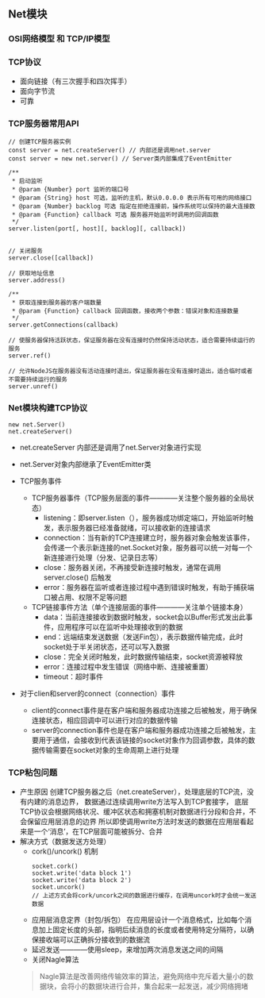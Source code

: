 ## Net模块

### OSI网络模型 和 TCP/IP模型

### TCP协议
- 面向链接（有三次握手和四次挥手）
- 面向字节流
- 可靠


### TCP服务器常用API
```
// 创建TCP服务器实例
const server = net.createServer() // 内部还是调用net.server
const server = new net.server() // Server类内部集成了EventEmitter

/**
 * 启动监听
 * @param {Number} port 监听的端口号
 * @param {String} host 可选，监听的主机，默认0.0.0.0 表示所有可用的网络接口
 * @param {Number} backlog 可选 指定在拒绝连接前，操作系统可以保持的最大连接数
 * @param {Function} callback 可选 服务器开始监听时调用的回调函数
 */
server.listen(port[, host][, backlog][, callback])


// 关闭服务
server.close([callback])

// 获取地址信息
server.address()

/**
 * 获取连接到服务器的客户端数量
 * @param {Function} callback 回调函数，接收两个参数：错误对象和连接数量
 */
server.getConnections(callback)

// 使服务器保持活跃状态，保证服务器在没有连接时仍然保持活动状态，适合需要持续运行的服务
server.ref()

// 允许NodeJS在服务器没有活动连接时退出，保证服务器在没有连接时退出，适合临时或者不需要持续运行的服务
server.unref()
```



### Net模块构建TCP协议
```
new net.Server()
net.createServer()
```
- net.createServer 内部还是调用了net.Server对象进行实现
- net.Server对象内部继承了EventEmitter类

- TCP服务事件
    - TCP服务器事件（TCP服务层面的事件————关注整个服务器的全局状态）
        - listening：即server.listen（），服务器成功绑定端口，开始监听时触发，表示服务器已经准备就绪，可以接收新的连接请求
        - connection：当有新的TCP连接建立时，服务器对象会触发该事件，会传递一个表示新连接的net.Socket对象，服务器可以统一对每一个新连接进行处理（分发、记录日志等）
        - close：服务器关闭，不再接受新连接时触发，通常在调用server.close() 后触发
        - error：服务器在监听或者连接过程中遇到错误时触发，有助于捕获端口被占用、权限不足等问题
    - TCP链接事件方法（单个连接层面的事件————关注单个链接本身）
        - data：当前连接接收到数据时触发，socket会以Buffer形式发出此事件，应用程序可以在监听中处理接收到的数据
        - end：远端结束发送数据（发送Fin包），表示数据传输完成，此时socket处于半关闭状态，还可以写入数据
        - close：完全关闭时触发，此时数据传输结束，socket资源被释放
        - error：连接过程中发生错误（网络中断、连接被重置）
        - timeout：超时事件
- 对于clien和server的connect（connection）事件
    - client的connect事件是在客户端和服务器成功连接之后被触发，用于确保连接状态，相应回调中可以进行对应的数据传输
    - server的connection事件也是在客户端和服务器成功连接之后被触发，主要用于通信，会接收到代表该链接的socket对象作为回调参数，具体的数据传输需要在socket对象的生命周期上进行处理

### TCP粘包问题
- 产生原因
    创建TCP服务器之后（net.createServer），处理底层的TCP流，没有内建的消息边界，
    数据通过连续调用write方法写入到TCP套接字，
    底层TCP协议会根据网络状况、缓冲区状态和拥塞机制对数据进行分段和合并，不会保留应用层消息的边界
    所以即使调用write方法时发送的数据在应用层看起来是一个‘消息’，在TCP层面可能被拆分、合并
- 解决方式（数据发送方处理）
    - cork()/uncork() 机制
        ```
        socket.cork()
        socket.write('data block 1')
        socket.write('data block 2')
        socket.uncork()
        // 上述方式会将cork/uncork之间的数据进行缓存，在调用uncork时才会统一发送数据
        ```
    - 应用层消息定界（封包/拆包）
        在应用层设计一个消息格式，比如每个消息加上固定长度的头部，指明后续消息的长度或者使用特定分隔符，以确保接收端可以正确拆分接收到的数据流
    - 延迟发送————使用sleep，来增加两次消息发送之间的间隔
    - 关闭Nagle算法
    >Nagle算法是改善网络传输效率的算法，避免网络中充斥着大量小的数据块，会将小的数据块进行合并，集合起来一起发送，减少网络拥堵

